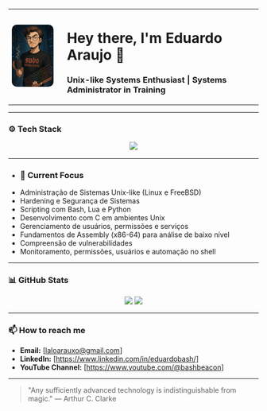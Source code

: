 <div align="center">
  <table style="border: none;">
    <tr>
      <td style="border: none; padding-right: 20px;" valign="middle">
        <img src="./Lalinho-Sudo.jpg" alt="Eduardo Araujo" width="130" style="border-radius: 10px;" />
      </td>
      <td style="border: none;" valign="middle">
        <h1>Hey there, I'm Eduardo Araujo 👋</h1>
        <h3>Unix-like Systems Enthusiast | Systems Administrator in Training</h3>
      </td>
    </tr>
  </table>
</div>

---

### ⚙️ Tech Stack
<div align="center">
  <img src="https://skillicons.dev/icons?i=bash,vim,c,lua,python,linux,bsd,debian,git,github" />
</div>

---

- ### 🧠 Current Focus
- Administração de Sistemas Unix-like (Linux e FreeBSD)
- Hardening e Segurança de Sistemas
- Scripting com Bash, Lua e Python
- Desenvolvimento com C em ambientes Unix
- Gerenciamento de usuários, permissões e serviços
- Fundamentos de Assembly (x86-64) para análise de baixo nível
- Compreensão de vulnerabilidades
- Monitoramento, permissões, usuários e automação no shell

---

### 📊 GitHub Stats
<div align="center">
  <img src="https://github-readme-stats.vercel.app/api?username=modelzilla&show_icons=true&theme=radical" />
  <img src="https://github-readme-stats.vercel.app/api/top-langs/?username=modelzilla&layout=compact&theme=radical" />
</div>

---

### 📫 How to reach me
- **Email:** [laloarauxo@gmail.com]
- **LinkedIn:** [https://www.linkedin.com/in/eduardobash/]
- **YouTube Channel:** [https://www.youtube.com/@bashbeacon]

---

> "Any sufficiently advanced technology is indistinguishable from magic." — Arthur C. Clarke
